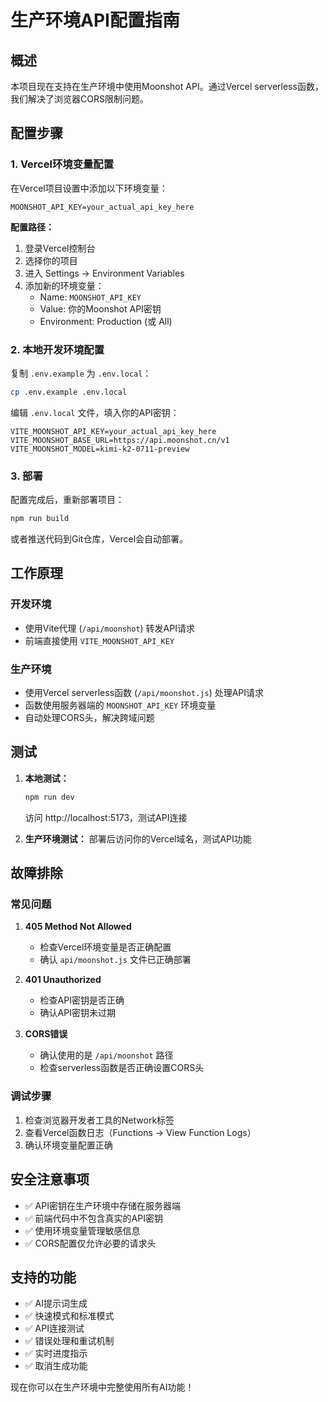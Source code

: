 # 生产环境API配置指南

## 概述

本项目现在支持在生产环境中使用Moonshot API。通过Vercel serverless函数，我们解决了浏览器CORS限制问题。

## 配置步骤

### 1. Vercel环境变量配置

在Vercel项目设置中添加以下环境变量：

```
MOONSHOT_API_KEY=your_actual_api_key_here
```

**配置路径：**
1. 登录Vercel控制台
2. 选择你的项目
3. 进入 Settings → Environment Variables
4. 添加新的环境变量：
   - Name: `MOONSHOT_API_KEY`
   - Value: 你的Moonshot API密钥
   - Environment: Production (或 All)

### 2. 本地开发环境配置

复制 `.env.example` 为 `.env.local`：

```bash
cp .env.example .env.local
```

编辑 `.env.local` 文件，填入你的API密钥：

```
VITE_MOONSHOT_API_KEY=your_actual_api_key_here
VITE_MOONSHOT_BASE_URL=https://api.moonshot.cn/v1
VITE_MOONSHOT_MODEL=kimi-k2-0711-preview
```

### 3. 部署

配置完成后，重新部署项目：

```bash
npm run build
```

或者推送代码到Git仓库，Vercel会自动部署。

## 工作原理

### 开发环境
- 使用Vite代理 (`/api/moonshot`) 转发API请求
- 前端直接使用 `VITE_MOONSHOT_API_KEY`

### 生产环境
- 使用Vercel serverless函数 (`/api/moonshot.js`) 处理API请求
- 函数使用服务器端的 `MOONSHOT_API_KEY` 环境变量
- 自动处理CORS头，解决跨域问题

## 测试

1. **本地测试：**
   ```bash
   npm run dev
   ```
   访问 http://localhost:5173，测试API连接

2. **生产环境测试：**
   部署后访问你的Vercel域名，测试API功能

## 故障排除

### 常见问题

1. **405 Method Not Allowed**
   - 检查Vercel环境变量是否正确配置
   - 确认 `api/moonshot.js` 文件已正确部署

2. **401 Unauthorized**
   - 检查API密钥是否正确
   - 确认API密钥未过期

3. **CORS错误**
   - 确认使用的是 `/api/moonshot` 路径
   - 检查serverless函数是否正确设置CORS头

### 调试步骤

1. 检查浏览器开发者工具的Network标签
2. 查看Vercel函数日志（Functions → View Function Logs）
3. 确认环境变量配置正确

## 安全注意事项

- ✅ API密钥在生产环境中存储在服务器端
- ✅ 前端代码中不包含真实的API密钥
- ✅ 使用环境变量管理敏感信息
- ✅ CORS配置仅允许必要的请求头

## 支持的功能

- ✅ AI提示词生成
- ✅ 快速模式和标准模式
- ✅ API连接测试
- ✅ 错误处理和重试机制
- ✅ 实时进度指示
- ✅ 取消生成功能

现在你可以在生产环境中完整使用所有AI功能！